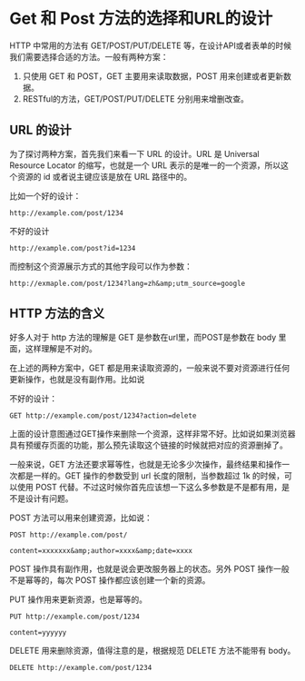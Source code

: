 # Get 和 Post 方法的选择和URL的设计

<!--
ID: ecdcaa6d-77ab-48c0-a42a-9b0d5a492332
Status: publish
Date: 2018-07-10T08:59:00
Modified: 2020-05-16T11:15:14
wp_id: 585
-->

HTTP 中常用的方法有 GET/POST/PUT/DELETE 等，在设计API或者表单的时候我们需要选择合适的方法。一般有两种方案：

1. 只使用 GET 和 POST，GET 主要用来读取数据，POST 用来创建或者更新数据。
2. RESTful的方法，GET/POST/PUT/DELETE 分别用来增删改查。

## URL 的设计

为了探讨两种方案，首先我们来看一下 URL 的设计。URL 是 Universal Resource Locator 的缩写，也就是一个 URL 表示的是唯一的一个资源，所以这个资源的 id 或者说主键应该是放在 URL 路径中的。

比如一个好的设计：

```
http://example.com/post/1234
```

不好的设计

```
http://example.com/post?id=1234
```

而控制这个资源展示方式的其他字段可以作为参数：

```
http://exmaple.com/post/1234?lang=zh&amp;utm_source=google
```

## HTTP 方法的含义

好多人对于 http 方法的理解是 GET 是参数在url里，而POST是参数在 body 里面，这样理解是不对的。

在上述的两种方案中，GET 都是用来读取资源的，一般来说不要对资源进行任何更新操作，也就是没有副作用。比如说

不好的设计：
```
GET http://example.com/post/1234?action=delete
```

上面的设计意图通过GET操作来删除一个资源，这样非常不好。比如说如果浏览器具有预缓存页面的功能，那么预先读取这个链接的时候就把对应的资源删掉了。

一般来说，GET 方法还要求幂等性，也就是无论多少次操作，最终结果和操作一次都是一样的。GET 操作的参数受到 url 长度的限制，当参数超过 1k 的时候，可以使用 POST 代替。不过这时候你首先应该想一下这么多参数是不是都有用，是不是设计有问题。

POST 方法可以用来创建资源，比如说：

```
POST http://example.com/post/

content=xxxxxxx&amp;author=xxxx&amp;date=xxxx
```

POST 操作具有副作用，也就是说会更改服务器上的状态。另外 POST 操作一般不是幂等的，每次 POST 操作都应该创建一个新的资源。

PUT 操作用来更新资源，也是幂等的。

```
PUT http://example.com/post/1234

content=yyyyyy
```

DELETE 用来删除资源，值得注意的是，根据规范 DELETE 方法不能带有 body。

```
DELETE http://example.com/post/1234
```